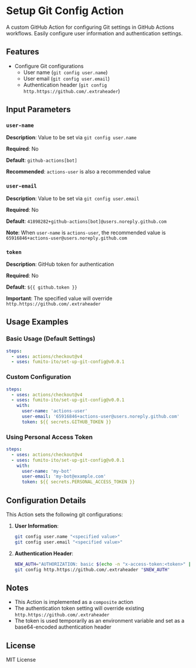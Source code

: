 # Setup Git Config Action

A custom GitHub Action for configuring Git settings in GitHub Actions workflows. Easily configure user information and authentication settings.

## Features

- Configure Git configurations
  - User name (`git config user.name`)
  - User email (`git config user.email`)
  - Authentication header (`git config http.https://github.com/.extraheader`)

## Input Parameters

### `user-name`

**Description**: Value to be set via `git config user.name`

**Required**: No

**Default**: `github-actions[bot]`

**Recommended**: `actions-user` is also a recommended value

### `user-email`

**Description**: Value to be set via `git config user.email`

**Required**: No

**Default**: `41898282+github-actions[bot]@users.noreply.github.com`

**Note**: When `user-name` is `actions-user`, the recommended value is `65916846+actions-user@users.noreply.github.com`

### `token`

**Description**: GitHub token for authentication

**Required**: No

**Default**: `${{ github.token }}`

**Important**: The specified value will override `http.https://github.com/.extraheader`

## Usage Examples

### Basic Usage (Default Settings)

```yaml
steps:
  - uses: actions/checkout@v4
  - uses: fumito-ito/set-up-git-config@v0.0.1
```

### Custom Configuration

```yaml
steps:
  - uses: actions/checkout@v4
  - uses: fumito-ito/set-up-git-config@v0.0.1
    with:
      user-name: 'actions-user'
      user-email: '65916846+actions-user@users.noreply.github.com'
      token: ${{ secrets.GITHUB_TOKEN }}
```

### Using Personal Access Token

```yaml
steps:
  - uses: actions/checkout@v4
  - uses: fumito-ito/set-up-git-config@v0.0.1
    with:
      user-name: 'my-bot'
      user-email: 'my-bot@example.com'
      token: ${{ secrets.PERSONAL_ACCESS_TOKEN }}
```

## Configuration Details

This Action sets the following git configurations:

1. **User Information**:
   ```bash
   git config user.name "<specified value>"
   git config user.email "<specified value>"
   ```

2. **Authentication Header**:
   ```bash
   NEW_AUTH="AUTHORIZATION: basic $(echo -n "x-access-token:<token>" | base64)"
   git config http.https://github.com/.extraheader "$NEW_AUTH"
   ```

## Notes

- This Action is implemented as a `composite` action
- The authentication token setting will override existing `http.https://github.com/.extraheader`
- The token is used temporarily as an environment variable and set as a base64-encoded authentication header

## License

MIT License